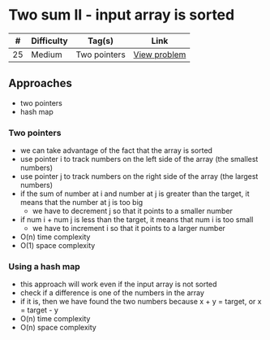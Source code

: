 # Two sum II - input array is sorted

| #   | Difficulty | Tag(s)       | Link                                                                            |
| --- | ---------- | ------------ | ------------------------------------------------------------------------------- |
| 25  | Medium     | Two pointers | [View problem](https://leetcode.com/problems/two-sum-ii-input-array-is-sorted/) |

## Approaches

- two pointers
- hash map

### Two pointers

- we can take advantage of the fact that the array is sorted
- use pointer i to track numbers on the left side of the array (the smallest numbers)
- use pointer j to track numbers on the right side of the array (the largest numbers)
- if the sum of number at i and number at j is greater than the target, it means that the number at j is too big
  - we have to decrement j so that it points to a smaller number
- if num i + num j is less than the target, it means that num i is too small
  - we have to increment i so that it points to a larger number
- O(n) time complexity
- O(1) space complexity

### Using a hash map

- this approach will work even if the input array is not sorted
- check if a difference is one of the numbers in the array
- if it is, then we have found the two numbers because x + y = target, or x = target - y
- O(n) time complexity
- O(n) space complexity
